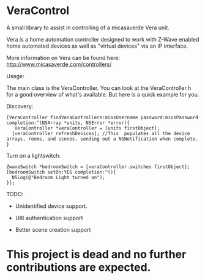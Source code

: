 VeraControl
===========

A small library to assist in controlling of a micasaverde Vera unit. 

Vera is a home automation controller designed to work with Z-Wave enabled home automated devices as well as "virtual devices" via an IP interface.

More information on Vera can be found here:
http://www.micasaverde.com/controllers/

Usage:

The main class is the VeraController. You can look at the VeraController.h for a good overview of what's available. But here is a quick example for you.

Discovery:
```
[VeraController findVeraControllers:miosUsername password:miosPassword completion:^(NSArray *units, NSError *error){
   VeraController *veraController = [units firstObject];
  [veraController refreshDevices]; //This  populates all the device arrays, rooms, and scenes, sending out a NSNotification when complete.
}
```

Turn on a lightswitch:
```
ZwaveSwitch *bedroomSwitch = [veraController.switches firstObject];
[bedroomSwitch setOn:YES completion:^(){
  NSLog(@"Bedroom Light turned on");
}];
```
TODO:

- Unidentified device support.

- UI6 authentication support

- Better scene creation support

# This project is dead and no further contributions are expected.
